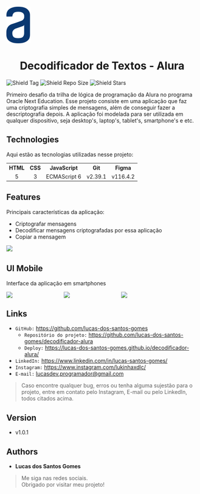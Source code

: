 ![Logo do projeto](https://github.com/lucas-dos-santos-gomes/decodificador-alura/blob/main/src/img/logo-alura.svg) 
<h1 align="center"> Decodificador de Textos - Alura </h1>


![Shield Tag](https://img.shields.io/github/v/tag/lucas-dos-santos-gomes/decodificador-alura)
![Shield Repo Size](https://img.shields.io/github/repo-size/lucas-dos-santos-gomes/decodificador-alura?color=gree)
![Shield Stars](https://img.shields.io/github/stars/lucas-dos-santos-gomes/decodificador-alura?style=social)


Primeiro desafio da trilha de lógica de programação da Alura no programa Oracle Next Education. 
Esse projeto consiste em uma aplicação que faz uma criptografia simples de mensagens, além de conseguir fazer a descriptografia depois. 
A aplicação foi modelada para ser utilizada em qualquer dispositivo, seja desktop's, laptop's, tablet's, smartphone's e etc.


## Technologies

Aqui estão as tecnologias utilizadas nesse projeto: 

<table>
  <tr>
    <th>HTML</th>
    <th>CSS</th>
    <th>JavaScript</th>
    <th>Git</th>
    <th>Figma</th>
  </tr>
  
  <tr align="center">
    <td>5</td>
    <td>3</td>
    <td>ECMAScript 6</td>
    <td>v2.39.1</td>
    <td>v116.4.2</td>
  </tr>
</table>


## Features

Principais características da aplicação:

* Criptografar mensagens
* Decodificar mensagens criptografadas por essa aplicação
* Copiar a mensagem

<img src="https://user-images.githubusercontent.com/106649118/220262550-706f775d-2ccf-4d00-a4e0-7170c9ff78a8.gif">


## UI Mobile

Interface da aplicação em smartphones

<div style="display: flex">
  <img src="https://user-images.githubusercontent.com/106649118/220264586-f11b80bd-0b4b-41c7-8a0a-fd7fcf416342.jpg" width="30%">
  <img src="https://user-images.githubusercontent.com/106649118/220264583-ee5aa342-c645-4065-a1da-3ebc09334116.jpg" width="30%">
  <img src="https://user-images.githubusercontent.com/106649118/220264578-b7e839d5-1e00-487a-8faa-fbbbedffe263.jpg" width="30%">
</div>


## Links

* `GitHub:` <https://github.com/lucas-dos-santos-gomes>
  - `Repositório do projeto:` <https://github.com/lucas-dos-santos-gomes/decodificador-alura>
  - `Deploy:` <https://lucas-dos-santos-gomes.github.io/decodificador-alura/>
* `LinkedIn:` <https://www.linkedin.com/in/lucas-santos-gomes/>
* `Instagram:` <https://www.instagram.com/lukinhaxdlc/>
* `E-mail:` <lucasdev.programador@gmail.com>

> Caso encontre qualquer bug, erros ou tenha alguma sujestão para o projeto, entre em contato pelo Instagram, E-mail ou pelo LinkedIn, todos citados acima.


## Version

* v1.0.1

## Authors

* **Lucas dos Santos Gomes**

> <p> Me siga nas redes sociais. <br>
> Obrigado por visitar meu projeto! </p>
